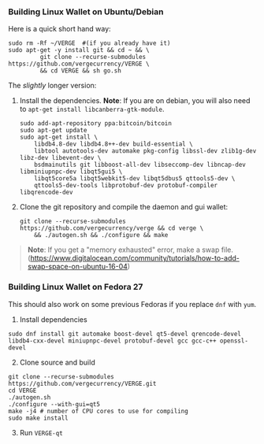 ### Building Linux Wallet on Ubuntu/Debian

Here is a quick short hand way:

```shell
sudo rm -Rf ~/VERGE  #(if you already have it)
sudo apt-get -y install git && cd ~ && \
         git clone --recurse-submodules https://github.com/vergecurrency/VERGE \
         && cd VERGE && sh go.sh
```

The _slightly_ longer version:

1. Install the dependencies. **Note**: If you are on debian, you will also need to `apt-get install libcanberra-gtk-module`.

    ```shell
    sudo add-apt-repository ppa:bitcoin/bitcoin
    sudo apt-get update
    sudo apt-get install \
        libdb4.8-dev libdb4.8++-dev build-essential \
        libtool autotools-dev automake pkg-config libssl-dev zlib1g-dev libz-dev libevent-dev \
        bsdmainutils git libboost-all-dev libseccomp-dev libncap-dev libminiupnpc-dev libqt5gui5 \
        libqt5core5a libqt5webkit5-dev libqt5dbus5 qttools5-dev \
        qttools5-dev-tools libprotobuf-dev protobuf-compiler libqrencode-dev
    ```

2. Clone the git repository and compile the daemon and gui wallet:

    ```shell
    git clone --recurse-submodules https://github.com/vergecurrency/verge && cd verge \
        && ./autogen.sh && ./configure && make
    ```

> **Note**: If you get a "memory exhausted" error, make a swap file. (https://www.digitalocean.com/community/tutorials/how-to-add-swap-space-on-ubuntu-16-04)


### Building Linux Wallet on Fedora 27

This should also work on some previous Fedoras if you replace `dnf` with `yum`.

1. Install dependencies
```
sudo dnf install git automake boost-devel qt5-devel qrencode-devel libdb4-cxx-devel miniupnpc-devel protobuf-devel gcc gcc-c++ openssl-devel
```
2. Clone source and build
```
git clone --recurse-submodules https://github.com/vergecurrency/VERGE.git
cd VERGE
./autogen.sh
./configure --with-gui=qt5
make -j4 # number of CPU cores to use for compiling
sudo make install
```
3. Run `VERGE-qt`
